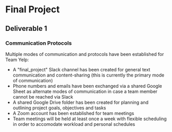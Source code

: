 # Final Project

## Deliverable 1

### Communication Protocols

Multiple modes of communication and protocols have been established for Team Yelp:
- A "final_project" Slack channel has been created for general text communication and content-sharing (this is currently the primary mode of communication)
- Phone numbers and emails have been exchanged via a shared Google Sheet as alternate modes of communication in case a team member cannot be reached via Slack
- A shared Google Drive folder has been created for planning and outlining project goals, objectives and tasks
- A Zoom account has been established for team meetings
- Team meetings will be held at least once a week with flexible scheduling in order to accomodate workload and personal schedules
